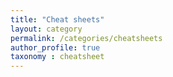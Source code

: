 ```yaml
---
title: "Cheat sheets"
layout: category
permalink: /categories/cheatsheets
author_profile: true
taxonomy : cheatsheet
---
```

